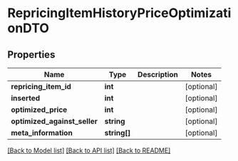 # RepricingItemHistoryPriceOptimizationDTO

## Properties
Name | Type | Description | Notes
------------ | ------------- | ------------- | -------------
**repricing_item_id** | **int** |  | [optional] 
**inserted** | **int** |  | [optional] 
**optimized_price** | **int** |  | [optional] 
**optimized_against_seller** | **string** |  | [optional] 
**meta_information** | **string[]** |  | [optional] 

[[Back to Model list]](../README.md#documentation-for-models) [[Back to API list]](../README.md#documentation-for-api-endpoints) [[Back to README]](../README.md)


